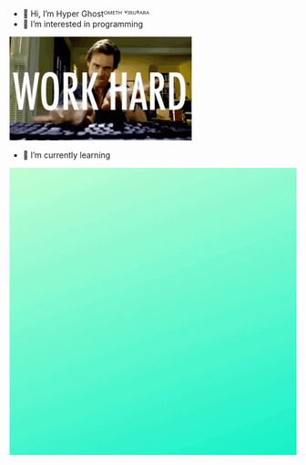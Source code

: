 - 👋 Hi, I’m Hyper Ghostᴼᴹᴱᵀᴴ ᵛᴵᴿᵁˢᴬᴿᴬ
- 👀 I’m interested in programming

<p align="side">
<img src="HG Data Base/ezgif.com-gif-maker (1).gif" width="320"/>
<p align="side">

- 🌱 I’m currently learning 


<p align="center">
<img src="HG Data Base/ezgif.com-gif-maker.gif" width="520"/>
<p align="center">


